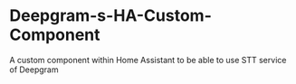 # Deepgram-s-HA-Custom-Component
A custom component within Home Assistant to be able to use STT service of Deepgram
